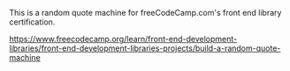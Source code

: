 This is a random quote machine for freeCodeCamp.com's front end library certification.

https://www.freecodecamp.org/learn/front-end-development-libraries/front-end-development-libraries-projects/build-a-random-quote-machine
